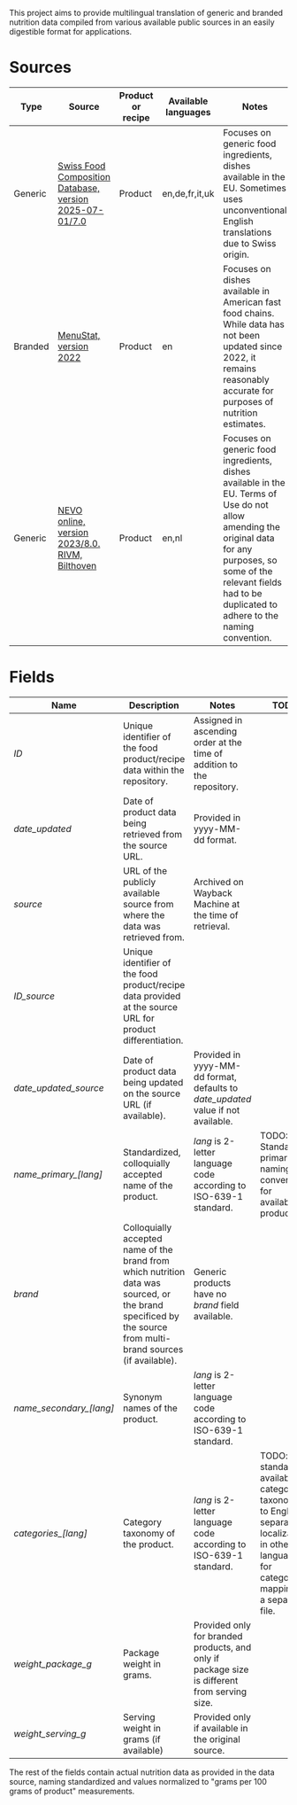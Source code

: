 This project aims to provide multilingual translation of generic and branded nutrition data compiled from various available public sources in an easily digestible format for applications.

# Sources

|Type|Source|Product or recipe|Available languages|Notes|
|---|---|---|---|---|
|Generic|[Swiss Food Composition Database, version 2025-07-01/7.0](https://naehrwertdaten.ch/en/)|Product|en,de,fr,it,uk|Focuses on generic food ingredients, dishes available in the EU. Sometimes uses unconventional English translations due to Swiss origin.|
|Branded|[MenuStat, version 2022](https://www.menustat.org)|Product|en|Focuses on dishes available in American fast food chains. While data has not been updated since 2022, it remains reasonably accurate for purposes of nutrition estimates.|
|Generic|[NEVO online, version 2023/8.0. RIVM, Bilthoven](https://www.rivm.nl)|Product|en,nl|Focuses on generic food ingredients, dishes available in the EU. Terms of Use do not allow amending the original data for any purposes, so some of the relevant fields had to be duplicated to adhere to the naming convention.|

# Fields
|Name|Description|Notes|TODO|
|---|---|---|---|
|*ID*|Unique identifier of the food product/recipe data within the repository.|Assigned in ascending order at the time of addition to the repository.||
|*date_updated*|Date of product data being retrieved from the source URL.|Provided in yyyy-MM-dd format.||
|*source*|URL of the publicly available source from where the data was retrieved from.|Archived on Wayback Machine at the time of retrieval.||
|*ID_source*|Unique identifier of the food product/recipe data provided at the source URL for product differentiation.|||
|*date_updated_source*|Date of product data being updated on the source URL (if available).|Provided in yyyy-MM-dd format, defaults to *date_updated* value if not available.||
|*name_primary_\[lang\]*|Standardized, colloquially accepted name of the product.|*lang* is 2-letter language code according to ISO-639-1 standard.|TODO: Standardize primary naming convention for available products.|
|*brand*|Colloquially accepted name of the brand from which nutrition data was sourced, or the brand specificed by the source from multi-brand sources (if available).|Generic products have no *brand* field available.||
|*name_secondary_\[lang\]*|Synonym names of the product.|*lang* is 2-letter language code according to ISO-639-1 standard.||
|*categories_\[lang\]*|Category taxonomy of the product.|*lang* is 2-letter language code according to ISO-639-1 standard.|TODO: standardize available category taxonomy to English, separate localization in other languages for category mapping in a separate file.|
|*weight_package_g*|Package weight in grams.|Provided only for branded products, and only if package size is different from serving size.||
|*weight_serving_g*|Serving weight in grams (if available)|Provided only if available in the original source.||

The rest of the fields contain actual nutrition data as provided in the data source, naming standardized and values normalized to "grams per 100 grams of product" measurements.
